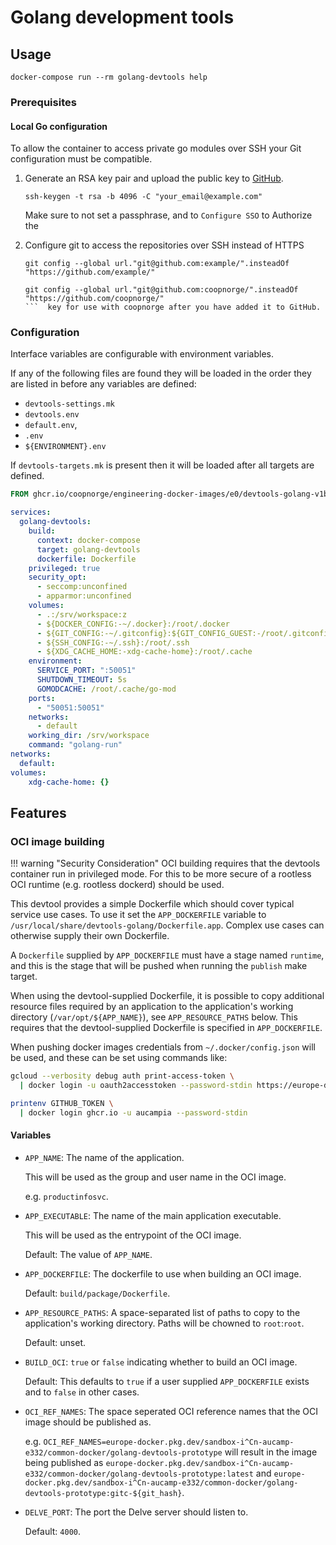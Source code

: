 # Golang development tools

## Usage

```console
docker-compose run --rm golang-devtools help
```

### Prerequisites

#### Local Go configuration

To allow the container to access private go modules over SSH your Git
configuration must be compatible.

1. Generate an RSA key pair and upload the public key to
   [GitHub](https://github.com/settings/keys).

   ```console
   ssh-keygen -t rsa -b 4096 -C "your_email@example.com"
   ```

   Make sure to not set a passphrase, and to `Configure SSO` to Authorize the

2. Configure git to access the repositories over SSH instead of HTTPS

   ```console title="Example"
   git config --global url."git@github.com:example/".insteadOf "https://github.com/example/"
   ```

   ```console title="Coop specific"
   git config --global url."git@github.com:coopnorge/".insteadOf "https://github.com/coopnorge/"
   ```  key for use with coopnorge after you have added it to GitHub.

### Configuration

Interface variables are configurable with environment variables.

If any of the following files are found they will be loaded in the order they
are listed in before any variables are defined:

- `devtools-settings.mk`
- `devtools.env`
- `default.env`,
- `.env`
- `${ENVIRONMENT}.env`

If `devtools-targets.mk` is present then it will be loaded after all targets are
defined.

```Dockerfile title="docker-compose/Dockerfile"
FROM ghcr.io/coopnorge/engineering-docker-images/e0/devtools-golang-v1beta1:latest@sha256:7e54fe41351af1b7b4cdf75c2cb8251f80b89845b49179ae2003b200b3054369 AS golang-devtools
```

```yaml title="docker-compose.yaml"
services:
  golang-devtools:
    build:
      context: docker-compose
      target: golang-devtools
      dockerfile: Dockerfile
    privileged: true
    security_opt:
      - seccomp:unconfined
      - apparmor:unconfined
    volumes:
      - .:/srv/workspace:z
      - ${DOCKER_CONFIG:-~/.docker}:/root/.docker
      - ${GIT_CONFIG:-~/.gitconfig}:${GIT_CONFIG_GUEST:-/root/.gitconfig}
      - ${SSH_CONFIG:-~/.ssh}:/root/.ssh
      - ${XDG_CACHE_HOME:-xdg-cache-home}:/root/.cache
    environment:
      SERVICE_PORT: ":50051"
      SHUTDOWN_TIMEOUT: 5s
      GOMODCACHE: /root/.cache/go-mod
    ports:
      - "50051:50051"
    networks:
      - default
    working_dir: /srv/workspace
    command: "golang-run"
networks:
  default:
volumes:
    xdg-cache-home: {}
```

## Features

### OCI image building

!!! warning "Security Consideration"
    OCI building requires that the devtools container run in privileged mode.
    For this to be more secure of a rootless OCI runtime
    (e.g. rootless dockerd) should be used.

This devtool provides a simple Dockerfile which should cover typical service use
cases. To use it set the `APP_DOCKERFILE` variable to
`/usr/local/share/devtools-golang/Dockerfile.app`. Complex use cases can
otherwise supply their own Dockerfile.

A `Dockerfile` supplied by `APP_DOCKERFILE` must have a stage named `runtime`,
and this is the stage that will be pushed when running the `publish` make
target.

When using the devtool-supplied Dockerfile, it is possible to copy additional
resource files required by an application to the application's working directory
(`/var/opt/${APP_NAME}`), see `APP_RESOURCE_PATHS` below. This requires that the
devtool-supplied Dockerfile is specified in `APP_DOCKERFILE`.

When pushing docker images credentials from `~/.docker/config.json` will be
used, and these can be set using commands like:

```bash
gcloud --verbosity debug auth print-access-token \
  | docker login -u oauth2accesstoken --password-stdin https://europe-docker.pkg.dev

printenv GITHUB_TOKEN \
  | docker login ghcr.io -u aucampia --password-stdin
```

#### Variables

- `APP_NAME`: The name of the application.

  This will be used as the group and user name in the OCI image.

  e.g. `productinfosvc`.

- `APP_EXECUTABLE`: The name of the main application executable.

  This will be used as the entrypoint of the OCI image.

  Default: The value of `APP_NAME`.

- `APP_DOCKERFILE`: The dockerfile to use when building an OCI image.

  Default: `build/package/Dockerfile`.

- `APP_RESOURCE_PATHS`: A space-separated list of paths to copy to the
  application's working directory. Paths will be chowned to `root`:`root`.

  Default: unset.

- `BUILD_OCI`: `true` or `false` indicating whether to build an OCI image.

  Default: This defaults to `true` if a user supplied `APP_DOCKERFILE` exists
  and to `false` in other cases.

- `OCI_REF_NAMES`: The space seperated OCI reference names that the OCI image
  should be published as.

  e.g.
  `OCI_REF_NAMES=europe-docker.pkg.dev/sandbox-i^Cn-aucamp-e332/common-docker/golang-devtools-prototype`
  will result in the image being published as
  `europe-docker.pkg.dev/sandbox-i^Cn-aucamp-e332/common-docker/golang-devtools-prototype:latest`
  and
  `europe-docker.pkg.dev/sandbox-i^Cn-aucamp-e332/common-docker/golang-devtools-prototype:gitc-${git_hash}`.

- `DELVE_PORT`: The port the Delve server should listen to.

  Default: `4000`.

